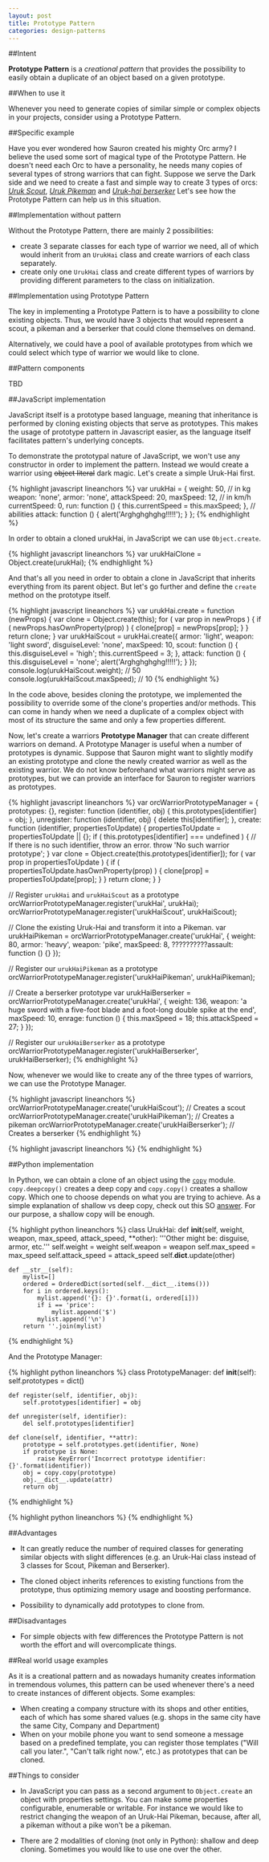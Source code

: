 ```yaml
---
layout: post
title: Prototype Pattern
categories: design-patterns
---
```

##Intent

**Prototype Pattern** is a _creational pattern_ that provides the possibility to easily obtain a duplicate of an object based on a given prototype.

##When to use it

Whenever you need to generate copies of similar simple or complex objects in your projects, consider using a Prototype Pattern.

##Specific example

Have you ever wondered how Sauron created his mighty Orc army? I believe the used some sort of magical type of the Prototype Pattern. He doesn't need each Orc to have a personality, he needs many copies of several types of strong warriors that can fight. Suppose we serve the Dark side and we need to create a fast and simple way to create 3 types of orcs: [_Uruk Scout_](http://lotr.wikia.com/wiki/Uruk-hai_Scouts), [_Uruk Pikeman_](http://lotr.wikia.com/wiki/Uruk-hai_Pikeman) and [_Uruk-hai berserker_](http://lotr.wikia.com/wiki/Berserkers) Let's see how the Prototype Pattern can help us in this situation.

##Implementation without pattern

Without the Prototype Pattern, there are mainly 2 possibilities:

- create 3 separate classes for each type of warrior we need, all of which would inherit from an `UrukHai` class and create warriors of each class separately.
- create only one `UrukHai` class and create different types of warriors by providing different parameters to the class on initialization.

##Implementation using Prototype Pattern

The key in implementing a Prototype Pattern is to have a possibility to clone existing objects. Thus, we would have 3 objects that would represent a scout, a pikeman and a berserker that could clone themselves on demand.

Alternatively, we could have a pool of available prototypes from which we could select which type of warrior we would like to clone.

##Pattern components

TBD

##JavaScript implementation

JavaScript itself is a prototype based language, meaning that inheritance is performed by cloning existing objects that serve as prototypes. This makes the usage of prototype pattern in Javascript easier, as the language itself facilitates pattern's underlying concepts.

To demonstrate the prototypal nature of JavaScript, we won't use any constructor in order to implement the pattern. Instead we would create a warrior using <del>object literal</del> dark magic. Let's create a simple Uruk-Hai first.

{% highlight javascript lineanchors %}
var urukHai = {
    weight: 50,  // in kg
    weapon: 'none',
    armor: 'none',
    attackSpeed: 20,
    maxSpeed: 12,  // in km/h
    currentSpeed: 0,
    run: function () { this.currentSpeed = this.maxSpeed; },  // abilities
    attack: function () { alert('Arghghghghg!!!!!'); }
};
{% endhighlight %}

In order to obtain a cloned urukHai, in JavaScript we can use `Object.create`.

{% highlight javascript lineanchors %}
var urukHaiClone = Object.create(urukHai);
{% endhighlight %}

And that's all you need in order to obtain a clone in JavaScript that inherits everything from its parent object. But let's go further and define the `create` method on the prototype itself.

{% highlight javascript lineanchors %}
var urukHai.create = function (newProps) {
    var clone = Object.create(this);
    for ( var prop in newProps ) {
        if ( newProps.hasOwnProperty(prop) ) {
            clone[prop] = newProps[prop];
        }
    }
    return clone;
}
var urukHaiScout = urukHai.create({
    armor: 'light', 
    weapon: 'light sword',
    disguiseLevel: 'none',
    maxSpeed: 10,
    scout: function () { 
        this.disguiseLevel = 'high';
        this.currentSpeed = 3;
    },
    attack: function () { 
        this.disguiseLevel = 'none'; 
        alert('Arghghghghg!!!!!');
    }
});
console.log(urukHaiScout.weight);    // 50
console.log(urukHaiScout.maxSpeed);  // 10
{% endhighlight %}

In the code above, besides cloning the prototype, we implemented the possibility to override some of the clone's properties and/or methods. This can come in handy when we need a duplicate of a complex object with most of its structure the same and only a few properties different.

Now, let's create a warriors **Prototype Manager** that can create different warriors on demand. A Prototype Manager is useful when a number of prototypes is dynamic. Suppose that Sauron might want to slightly modify an existing prototype and clone the newly created warrior as well as the existing warrior. We do not know beforehand what warriors might serve as prototypes, but we can provide an interface for Sauron to register warriors as prototypes.

{% highlight javascript lineanchors %}
var orcWarriorPrototypeManager = {
    prototypes: {},
    register: function (identifier, obj) { 
        this.prototypes[identifier] = obj; 
    },
    unregister: function (identifier, obj) { 
        delete this[identifier]; 
    },
    create: function (identifier, propertiesToUpdate) {
        propertiesToUpdate = propertiesToUpdate || {};
        if ( this.prototypes[identifier] === undefined ) {
            // If there is no such identifier, throw an error.
            throw 'No such warrior prototype';
        } 
        var clone = Object.create(this.prototypes[identifier]);
        for ( var prop in propertiesToUpdate ) {
            if ( propertiesToUpdate.hasOwnProperty(prop) ) {
                clone[prop] = propertiesToUpdate[prop];
            }
        }
        return clone;
    }
}

// Register `urukHai` and `urukHaiScout` as a prototype
orcWarriorPrototypeManager.register('urukHai', urukHai);
orcWarriorPrototypeManager.register('urukHaiScout', urukHaiScout);

// Clone the existing Uruk-Hai and transform it into a Pikeman.
var urukHaiPikeman = orcWarriorPrototypeManager.create('urukHai', {
    weight: 80,
    armor: 'heavy',
    weapon: 'pike',
    maxSpeed: 8,
    ??????????assault: function () {}
});

// Register our `urukHaiPikeman` as a prototype
orcWarriorPrototypeManager.register('urukHaiPikeman', urukHaiPikeman);

// Create a berserker prototype
var urukHaiBerserker = orcWarriorPrototypeManager.create('urukHai', {
    weight: 136,
    weapon: 'a huge sword with a five-foot blade and a foot-long double spike at the end',
    maxSpeed: 10,
    enrage: function () {
        this.maxSpeed = 18;
        this.attackSpeed = 27;
    }
});

// Register our `urukHaiBerserker` as a prototype
orcWarriorPrototypeManager.register('urukHaiBerserker', urukHaiBerserker);
{% endhighlight %}

Now, whenever we would like to create any of the three types of warriors, we can use the Prototype Manager.

{% highlight javascript lineanchors %}
orcWarriorPrototypeManager.create('urukHaiScout');      // Creates a scout
orcWarriorPrototypeManager.create('urukHaiPikeman');    // Creates a pikeman
orcWarriorPrototypeManager.create('urukHaiBerserker');  // Creates a berserker
{% endhighlight %}


{% highlight javascript lineanchors %}
{% endhighlight %}

##Python implementation

In Python, we can obtain a clone of an object using the [`copy`](https://docs.python.org/3.1/library/copy.html) module. `copy.deepcopy()` creates a deep copy and `copy.copy()` creates a shallow copy. Which one to choose depends on what you are trying to achieve. As a simple explanation of shallow vs deep copy, check out this SO [answer](http://stackoverflow.com/a/17246744/3120525). For our purpose, a shallow copy will be enough.

{% highlight python lineanchors %}
class UrukHai:
    def __init__(self, weight, weapon, max_speed, attack_speed, **other):
        '''Other might be: disguise, armor, etc.'''
        self.weight = weight
        self.weapon = weapon
        self.max_speed = max_speed
        self.attack_speed = attack_speed
        self.__dict__.update(other)

    def __str__(self):
        mylist=[]
        ordered = OrderedDict(sorted(self.__dict__.items()))
        for i in ordered.keys():
            mylist.append('{}: {}'.format(i, ordered[i]))
            if i == 'price':
                mylist.append('$')
            mylist.append('\n')
        return ''.join(mylist)
{% endhighlight %}

And the Prototype Manager:

{% highlight python lineanchors %}
class PrototypeManager:
    def __init__(self):
        self.prototypes = dict()

    def register(self, identifier, obj):
        self.prototypes[identifier] = obj

    def unregister(self, identifier):
        del self.prototypes[identifier]

    def clone(self, identifier, **attr):
        prototype = self.prototypes.get(identifier, None)
        if prototype is None:
            raise KeyError('Incorrect prototype identifier: {}'.format(identifier))
        obj = copy.copy(prototype)
        obj.__dict__.update(attr)
        return obj
{% endhighlight %}

{% highlight python lineanchors %}
{% endhighlight %}

##Advantages

- It can greatly reduce the number of required classes for generating similar objects with slight differences (e.g. an Uruk-Hai class instead of 3 classes for Scout, Pikeman and Berserker).

- The cloned object inherits references to existing functions from the prototype, thus optimizing memory usage and boosting performance.

- Possibility to dynamically add prototypes to clone from.

##Disadvantages

- For simple objects with few differences the Prototype Pattern is not worth the effort and will overcomplicate things.

##Real world usage examples

As it is a creational pattern and as nowadays humanity creates information in tremendous volumes, this pattern can be used whenever there's a need to create instances of different objects. Some examples:

- When creating a company structure with its shops and other entities, each of which has some shared values (e.g. shops in the same city have the same City, Company and Department)
- When on your mobile phone you want to send someone a message based on a predefined template, you can register those templates ("Will call you later.", "Can't talk right now.", etc.) as prototypes that can be cloned.

##Things to consider

- In JavaScript you can pass as a second argument to `Object.create` an object with properties settings. You can make some properties configurable, enumerable or writable. For instance we would like to restrict changing the weapon of an Uruk-Hai Pikeman, because, after all, a pikeman without a pike won't be a pikeman.

- There are 2 modalities of cloning (not only in Python): shallow and deep cloning. Sometimes you would like to use one over the other.
